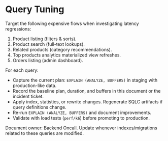 # Query Tuning

Target the following expensive flows when investigating latency regressions:

1. Product listing (filters & sorts).
2. Product search (full-text lookups).
3. Related products (category recommendations).
4. Top products analytics materialized view refreshes.
5. Orders listing (admin dashboard).

For each query:
- Capture the current plan: `EXPLAIN (ANALYZE, BUFFERS)` in staging with production-like data.
- Record the baseline plan, duration, and buffers in this document or the incident ticket.
- Apply index, statistics, or rewrite changes. Regenerate SQLC artifacts if query definitions change.
- Re-run `EXPLAIN (ANALYZE, BUFFERS)` and document improvements.
- Validate with load tests (`perf/k6`) before promoting to production.

Document owner: Backend Oncall. Update whenever indexes/migrations related to these queries are modified.
